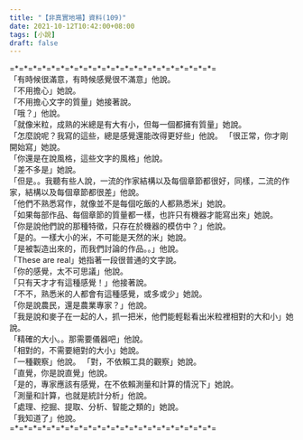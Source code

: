 ```yaml
---
title: "【非真實地場】資料(109)"
date: 2021-10-12T10:42:00+08:00
tags: [小說]
draft: false
---
```


=\*=\*=\*=\*=\*=\*=\*=\*=\*=\*=\*=\*=\*=\*=\*=\*=\*=\*=\*=\*=\*=\*=  
「有時候很滿意，有時候感覺很不滿意」他說。  
「不用擔心」她說。   
「不用擔心文字的質量」她接著說。   
「哦？」他說。  
「就像米粒，成熟的米總是有大有小，但每一個都擁有質量」她說。   
「怎麼說呢？我寫的這些，總是感覺還能改得更好些」他說。 
「很正常，你才剛開始寫」她說。   
「你還是在說風格，這些文字的風格」他說。  
「差不多是」她說。  
「但是。。我聽有些人說，一流的作家結構以及每個章節都很好，同樣，二流的作家，結構以及每個章節都很差」他說。  
「他們不熟悉寫作，就像並不是每個吃飯的人都熟悉米」她說。   
「如果每部作品、每個章節的質量都一樣，也許只有機器才能寫出來」她說。   
「你是說他們說的那種特徵，只存在於機器的模仿中？」他說。  
「是的。一樣大小的米，不可能是天然的米」她說。  
「是被製造出來的，而我們討論的作品。。」他說。  
「These are real」她指著一段很普通的文字說。  
「你的感覺，太不可思議」他說。  
「只有天才才有這種感覺！」他接著說。  
「不不，熟悉米的人都會有這種感覺，或多或少」她說。  
「你是說農民，還是農業專家？」他說。  
「我是說和麥子在一起的人，抓一把米，他們能輕鬆看出米粒裡相對的大和小」她說。   
「精確的大小。。那需要儀器吧」他說。  
「相對的，不需要絕對的大小」她說。  
「一種觀察」他說。 
「對，不依賴工具的觀察」她說。  
「直覺，你是說直覺」他說。  
「是的，專家應該有感覺，在不依賴測量和計算的情況下」她說。  
「測量和計算，也就是統計分析」他說。  
「處理、挖掘、提取、分析、智能之類的」她說。  
「我知道了」他說。  
=\*=\*=\*=\*=\*=\*=\*=\*=\*=\*=\*=\*=\*=\*=\*=\*=\*=\*=\*=\*=\*=\*=  